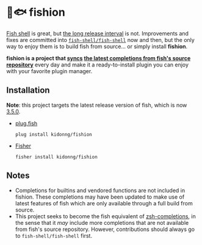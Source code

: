 # 💅🐟 fishion

[Fish shell](https://fishshell.com/) is great, but [the long release interval](https://github.com/fish-shell/fish-shell/issues/8012) is not. Improvements and fixes are committed into [`fish-shell/fish-shell`](https://github.com/fish-shell/fish-shell) now and then, but the only way to enjoy them is to build fish from source... or simply install **fishion**.

**fishion is a project that [syncs](sync.fish) [the latest completions from fish's source repository](https://github.com/fish-shell/fish-shell/tree/master/share/completions)** every day and make it a ready-to-install plugin you can enjoy with your favorite plugin manager.

## Installation

**Note**: this project targets the latest release version of fish, which is now [3.5.0](https://github.com/fish-shell/fish-shell/releases/tag/3.5.0).

-   [plug.fish](https://github.com/kidonng/plug.fish)

    ```fish
    plug install kidonng/fishion
    ```

-   [Fisher](https://github.com/jorgebucaran/fisher)

    ```fish
    fisher install kidonng/fishion
    ```

## Notes

-   Completions for builtins and vendored functions are not included in fishion. These completions may have been updated to make use of latest features of fish which are only available through a full build from source.
-   This project seeks to become the fish equivalent of [zsh-completions](https://github.com/zsh-users/zsh-completions), in the sense that it _may_ include more completions that are not available from fish's source repository. However, contributions should always go to `fish-shell/fish-shell` first.
